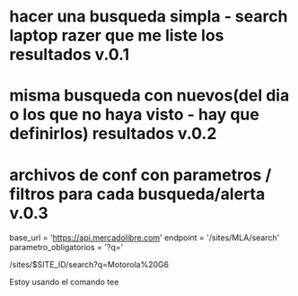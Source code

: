 # hacer una busqueda simpla - search laptop razer que me liste los resultados v.0.1
# misma busqueda con nuevos(del dia o los que no haya visto - hay que definirlos) resultados v.0.2
# archivos de conf con parametros / filtros para cada busqueda/alerta v.0.3

base_url = 'https://api.mercadolibre.com'
endpoint = '/sites/MLA/search'
parametro_obligatorios = '?q='

/sites/$SITE_ID/search?q=Motorola%20G6
 
Estoy usando el comando tee
